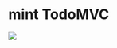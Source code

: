 # mint TodoMVC

![](https://github.com/ymmooot/mint-playground/workflows/Test/badge.svg?branch=master)
